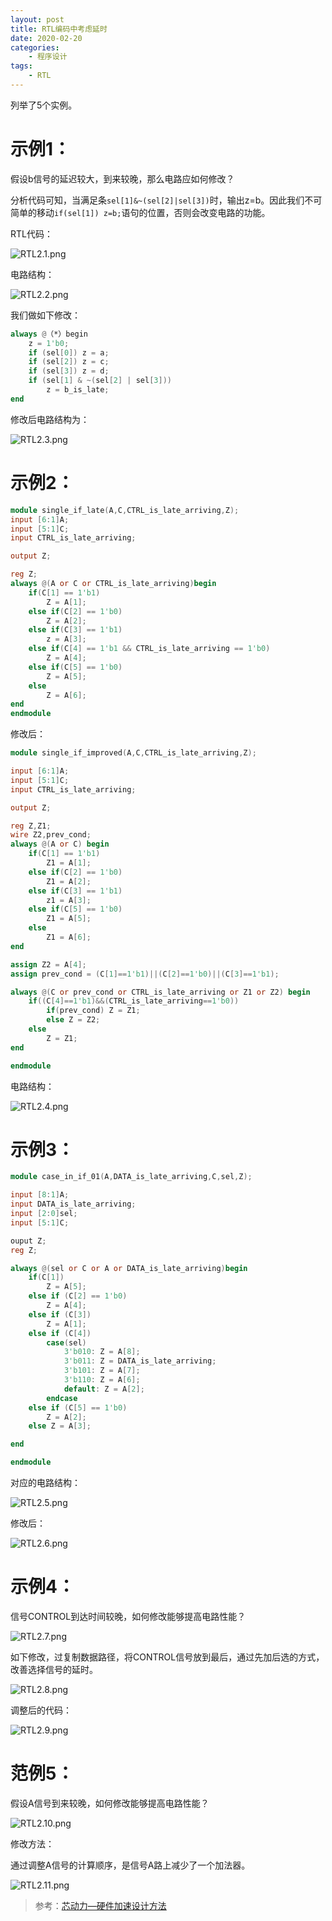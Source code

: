 ```yaml
---
layout: post
title: RTL编码中考虑延时
date: 2020-02-20
categories:
	- 程序设计
tags: 
	- RTL
---
```


列举了5个实例。

<!--more-->

# 示例1：

假设b信号的延迟较大，到来较晚，那么电路应如何修改？

分析代码可知，当满足条`sel[1]&~(sel[2]|sel[3])`时，输出z=b。因此我们不可简单的移动`if(sel[1]) z=b;`语句的位置，否则会改变电路的功能。

RTL代码：

![RTL2.1.png](https://i.loli.net/2020/02/27/nXhmOilRxcoPV7g.png)

电路结构：

![RTL2.2.png](https://i.loli.net/2020/02/27/cyNhX6ZjsWE74vp.png)

我们做如下修改：

```verilog
always @（*）begin
    z = 1'b0;
    if (sel[0]) z = a;
    if (sel[2]) z = c;
    if (sel[3]) z = d;
    if (sel[1] & ~(sel[2] | sel[3]))
        z = b_is_late;
end
```

修改后电路结构为：

![RTL2.3.png](https://i.loli.net/2020/02/27/jDWPRmNnOucexqs.png)

# 示例2：

```verilog
module single_if_late(A,C,CTRL_is_late_arriving,Z);
input [6:1]A;
input [5:1]C;
input CTRL_is_late_arriving;

output Z;

reg Z;
always @(A or C or CTRL_is_late_arriving)begin
    if(C[1] == 1'b1)
        Z = A[1];
    else if(C[2] == 1'b0)
        Z = A[2];
    else if(C[3] == 1'b1)
        z = A[3];
    else if(C[4] == 1'b1 && CTRL_is_late_arriving == 1'b0)
        Z = A[4];
    else if(C[5] == 1'b0)
        Z = A[5];
    else
        Z = A[6];
end
endmodule
```

修改后：

```Verilog
module single_if_improved(A,C,CTRL_is_late_arriving,Z);

input [6:1]A;
input [5:1]C;
input CTRL_is_late_arriving;

output Z;

reg Z,Z1;
wire Z2,prev_cond;
always @(A or C) begin
    if(C[1] == 1'b1)
        Z1 = A[1];
    else if(C[2] == 1'b0)
        Z1 = A[2];
    else if(C[3] == 1'b1)
        z1 = A[3];
    else if(C[5] == 1'b0)
        Z1 = A[5];
    else
        Z1 = A[6];
end

assign Z2 = A[4];
assign prev_cond = (C[1]==1'b1)||(C[2]==1'b0)||(C[3]==1'b1);

always @(C or prev_cond or CTRL_is_late_arriving or Z1 or Z2) begin
    if((C[4]==1'b1)&&(CTRL_is_late_arriving==1'b0))
        if(prev_cond) Z = Z1;
        else Z = Z2;
    else
        Z = Z1;
end

endmodule
```

电路结构：

![RTL2.4.png](https://i.loli.net/2020/02/27/fTqJLkVlQX9Age1.png)

# 示例3：

```verilog
module case_in_if_01(A,DATA_is_late_arriving,C,sel,Z);

input [8:1]A;
input DATA_is_late_arriving;
input [2:0]sel;
input [5:1]C;

ouput Z;
reg Z;

always @(sel or C or A or DATA_is_late_arriving)begin
    if(C[1])
        Z = A[5];
    else if (C[2] == 1'b0)
        Z = A[4];
    else if (C[3])
        Z = A[1];
    else if (C[4])
        case(sel)
            3'b010: Z = A[8];
            3'b011: Z = DATA_is_late_arriving;
            3'b101: Z = A[7];
            3'b110: Z = A[6];
            default: Z = A[2];
        endcase
    else if (C[5] == 1'b0)
        Z = A[2];
    else Z = A[3];

end

endmodule
```

对应的电路结构：

![RTL2.5.png](https://i.loli.net/2020/02/27/Qoi35Jl1fr8ZmuV.png)

修改后：

![RTL2.6.png](https://i.loli.net/2020/02/27/KJmbBRsLtdWIEA4.png)

# 示例4：
信号CONTROL到达时间较晚，如何修改能够提高电路性能？

![RTL2.7.png](https://i.loli.net/2020/02/27/1TQw4BDJhEOeVgY.png)

如下修改，过复制数据路径，将CONTROL信号放到最后，通过先加后选的方式，改善选择信号的延时。

![RTL2.8.png](https://i.loli.net/2020/02/27/B3xHm8nwjpZYi2g.png)

调整后的代码：

![RTL2.9.png](https://i.loli.net/2020/02/27/OPiCJxWTQ3HsfLl.png)

# 范例5：
假设A信号到来较晚，如何修改能够提高电路性能？

![RTL2.10.png](https://i.loli.net/2020/02/27/vMROrbDt7xCAVyu.png)

修改方法：

通过调整A信号的计算顺序，是信号A路上减少了一个加法器。

![RTL2.11.png](https://i.loli.net/2020/02/27/1jtPVSlyrZhscMD.png)

> 参考：[芯动力—硬件加速设计方法](https://www.icourse163.org/course/SWJTU-1207492806?tid=1207824209)
